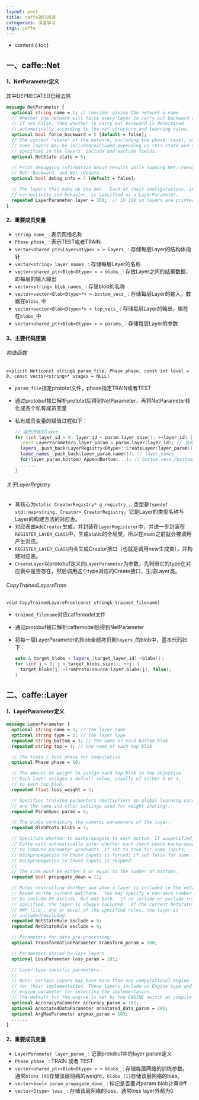 ```yaml
---
layout: post
title: caffe源码阅读
categories: 深度学习
tags: caffe
---
```


* content
{:toc}
## 一、caffe::Net

#### 1、NetParameter定义

其中DEPRECATED已经去除

```protobuf
message NetParameter {
  optional string name = 1; // consider giving the network a name
  // Whether the network will force every layer to carry out backward operation.
  // If set False, then whether to carry out backward is determined
  // automatically according to the net structure and learning rates.
  optional bool force_backward = 5 [default = false];
  // The current "state" of the network, including the phase, level, and stage.
  // Some layers may be included/excluded depending on this state and the states
  // specified in the layers' include and exclude fields.
  optional NetState state = 6;

  // Print debugging information about results while running Net::Forward,
  // Net::Backward, and Net::Update.
  optional bool debug_info = 7 [default = false];

  // The layers that make up the net.  Each of their configurations, including
  // connectivity and behavior, is specified as a LayerParameter.
  repeated LayerParameter layer = 100;  // ID 100 so layers are printed last.
}
```


#### 2、重要成员变量

* `string name_` : 表示网络名称
* `Phase phase_` : 表示TEST或者TRAIN
* `vector<shared_ptr<Layer<Dtype> > > layers_` : 存储每层Layer的结构体指针
* `vector<string> layer_names_` : 存储每层Layer的名称
* `vector<shared_ptr<Blob<Dtype> > > blobs_` : 存放Layer之间的结果数据，即每层的输入输出
* `vector<string> blob_names_` : 存储blob的名称
* `vector<vector<Blob<Dtype>*> > bottom_vecs_` : 存储每层Layer的输入，数据在`blobs_`中
* `vector<vector<Blob<Dtype>*> > top_vecs_` : 存储每层Layer的输出，输在在`blobs_`中
* `vector<shared_ptr<Blob<Dtype> > > params_` : 存储每层Layer的参数

#### 3、主要代码逻辑

###### 构造函数

`explicit Net(const string& param_file, Phase phase, const int level = 0, const vector<string>* stages = NULL)`

* `param_file`指定prototxt文件，phase指定TRAIN或者TEST

* 通过protobuf接口解析prototxt后得到NetParameter，再将NetParameter转化成各个私有成员变量

* 私有成员变量的赋值过程如下：

  ```c++
  // 遍历所有的layer
  for (int layer_id = 0; layer_id < param.layer_size(); ++layer_id) {
    const LayerParameter& layer_param = param.layer(layer_id); // 当前layer引用
    layers_.push_back(LayerRegistry<Dtype>::CreateLayer(layer_param)); // layers_
    layer_names_.push_back(layer_param.name()); // layer_names_
    for(layer_param.bottom) AppendBottom(...); // bottom_vecs_/bottom_id_vecs_
    ......
  }
  ```

###### 关于LayerRegistry

* 其核心为`static CreatorRegistry* g_registry_`，类型是`typedef std::map<string, Creator> CreatorRegistry`，它是Layer的类型名称与Layer的构建方法的对应表。
* 对应表由`AddCreator`生成，并封装在`LayerRegisterer`中，并进一步封装在`REGISTER_LAYER_CLASS`中，生成static的全局类，所以在main之前就会被调用产生对应。
* `REGISTER_LAYER_CLASS`内会生成Creator接口（也就是调用new生成类），并构建对应表。
* `CreateLayer`以protobuf定义的`LayerParameter`为参数，先判断它的type在对应表中是否存在，然后调用这个type对应的Create接口，生成Layer类。

###### CopyTrainedLayersFrom

`void CopyTrainedLayersFrom(const string& trained_filename)`

* `trained_filename`对应caffemodel文件

* 通过protobuf接口解析caffemodel后得到NetParameter

* 将每一层LayerParameter的Blob全部拷贝到`layers_`的blob中，基本代码如下：

  ```c++
  auto & target_blobs = layers_[target_layer_id]->blobs()；
  for (int j = 0; j < target_blobs.size(); ++j) {
    target_blobs[j]->FromProto(source_layer.blobs(j), false);
  }
  ```



## 二、caffe::Layer

#### 1、LayerParameter定义

```protobuf
message LayerParameter {
  optional string name = 1; // the layer name
  optional string type = 2; // the layer type
  repeated string bottom = 3; // the name of each bottom blob
  repeated string top = 4; // the name of each top blob

  // The train / test phase for computation.
  optional Phase phase = 10;

  // The amount of weight to assign each top blob in the objective.
  // Each layer assigns a default value, usually of either 0 or 1,
  // to each top blob.
  repeated float loss_weight = 5;

  // Specifies training parameters (multipliers on global learning constants,
  // and the name and other settings used for weight sharing).
  repeated ParamSpec param = 6;

  // The blobs containing the numeric parameters of the layer.
  repeated BlobProto blobs = 7;

  // Specifies whether to backpropagate to each bottom. If unspecified,
  // Caffe will automatically infer whether each input needs backpropagation
  // to compute parameter gradients. If set to true for some inputs,
  // backpropagation to those inputs is forced; if set false for some inputs,
  // backpropagation to those inputs is skipped.
  //
  // The size must be either 0 or equal to the number of bottoms.
  repeated bool propagate_down = 11;

  // Rules controlling whether and when a layer is included in the network,
  // based on the current NetState.  You may specify a non-zero number of rules
  // to include OR exclude, but not both.  If no include or exclude rules are
  // specified, the layer is always included.  If the current NetState meets
  // ANY (i.e., one or more) of the specified rules, the layer is
  // included/excluded.
  repeated NetStateRule include = 8;
  repeated NetStateRule exclude = 9;

  // Parameters for data pre-processing.
  optional TransformationParameter transform_param = 100;

  // Parameters shared by loss layers.
  optional LossParameter loss_param = 101;

  // Layer type-specific parameters.
  //
  // Note: certain layers may have more than one computational engine
  // for their implementation. These layers include an Engine type and
  // engine parameter for selecting the implementation.
  // The default for the engine is set by the ENGINE switch at compile-time.
  optional AccuracyParameter accuracy_param = 102;
  optional AnnotatedDataParameter annotated_data_param = 200;
  optional ArgMaxParameter argmax_param = 103;
  ......
}
```

#### 2、重要成员变量

* `LayerParameter layer_param_` : 记录protobuf中的layer param定义
* `Phase phase_` : TRAIN 或者 TEST
* `vector<shared_ptr<Blob<Dtype> > > blobs_` : 存储每层网络的训练参数。通常`blobs_[0]`存储该层网络的weight，`blobs_[1]`存储该层网络的bias。
* `vector<bool> param_propagate_down_` : 标记是否要对param blob计算diff
* `vector<Dtype> loss_` : 存储该层网络的loss，通常loss layer外都为0